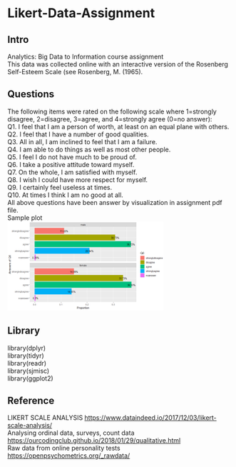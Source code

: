 # Likert-Data-Assignment

## Intro
Analytics: Big Data to Information course assignment  
This data was collected online with an interactive version of the Rosenberg Self-Esteem Scale (see Rosenberg, M. (1965). 

## Questions
The following items were rated on the following scale where 1=strongly disagree, 2=disagree, 3=agree, and 4=strongly agree (0=no answer):  
Q1. I feel that I am a person of worth, at least on an equal plane with others.	  
Q2. I feel that I have a number of good qualities.	  
Q3. All in all, I am inclined to feel that I am a failure.  
Q4. I am able to do things as well as most other people.  
Q5. I feel I do not have much to be proud of.  
Q6. I take a positive attitude toward myself.  
Q7. On the whole, I am satisfied with myself.  
Q8. I wish I could have more respect for myself.  
Q9. I certainly feel useless at times.  
Q10. At times I think I am no good at all.  
All above questions have been answer by visualization in assignment pdf file.  
Sample plot  
<img src="https://github.com/hwyu99/Likert-Data-Assignment/blob/master/Q6.png" height="200" width="350" />

## Library  
library(dplyr)  
library(tidyr)  
library(readr)  
library(sjmisc)  
library(ggplot2)  

## Reference  
LIKERT SCALE ANALYSIS
https://www.dataindeed.io/2017/12/03/likert-scale-analysis/  
Analysing ordinal data, surveys, count data
https://ourcodingclub.github.io/2018/01/29/qualitative.html  
Raw data from online personality tests
https://openpsychometrics.org/_rawdata/      
